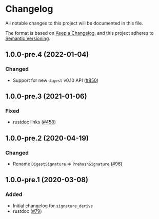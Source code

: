 # Changelog
All notable changes to this project will be documented in this file.

The format is based on [Keep a Changelog](https://keepachangelog.com/en/1.0.0/),
and this project adheres to [Semantic Versioning](https://semver.org/spec/v2.0.0.html).

## 1.0.0-pre.4 (2022-01-04)
### Changed
- Support for new `digest` v0.10 API ([#850])

[#850]: https://github.com/RustCrypto/traits/pull/850

## 1.0.0-pre.3 (2021-01-06)
### Fixed
- rustdoc links ([#458])

[#458]: https://github.com/RustCrypto/traits/pull/458

## 1.0.0-pre.2 (2020-04-19)
### Changed
- Rename `DigestSignature` => `PrehashSignature` ([#96])

[#96]: https://github.com/RustCrypto/traits/pull/96

## 1.0.0-pre.1 (2020-03-08)
### Added
- Initial changelog for `signature_derive`
- rustdoc ([#79])

[#79]: https://github.com/RustCrypto/traits/pull/79
